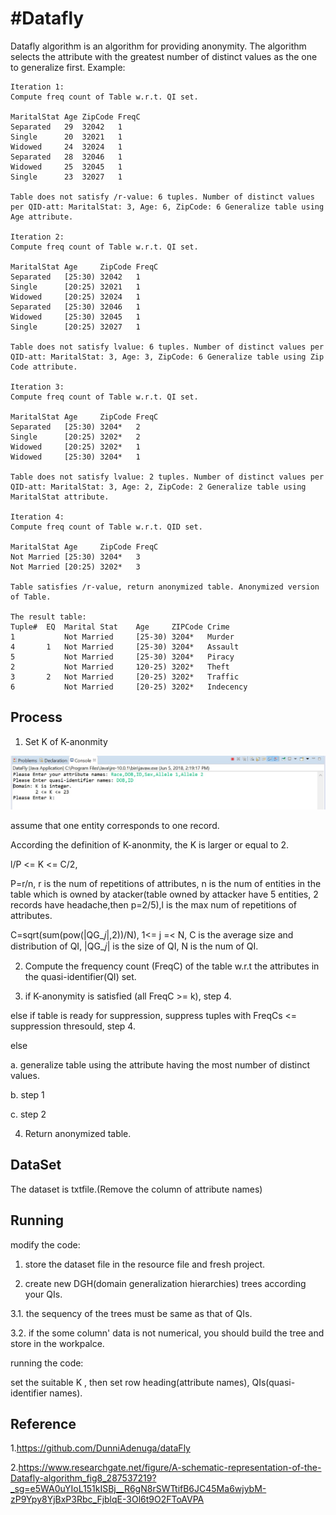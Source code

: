 #Datafly
====
Datafly algorithm is an algorithm for providing anonymity. The algorithm selects the attribute with the greatest number of distinct
values as the one to generalize first. 
Example: 
    
    Iteration 1:
    Compute freq count of Table w.r.t. QI set.

    MaritalStat Age ZipCode FreqC
    Separated   29  32042   1
    Single      20  32021   1
    Widowed     24  32024   1
    Separated   28  32046   1
    Widowed     25  32045   1
    Single      23  32027   1

    Table does not satisfy /r-value: 6 tuples. Number of distinct values per QID-att: MaritalStat: 3, Age: 6, ZipCode: 6 Generalize table using Age attribute.

    Iteration 2:
    Compute freq count of Table w.r.t. QI set.
            
    MaritalStat Age     ZipCode FreqC
    Separated   [25:30) 32042   1
    Single      [20:25) 32021   1
    Widowed     [20:25) 32024   1
    Separated   [25:30) 32046   1
    Widowed     [25:30) 32045   1
    Single      [20:25) 32027   1

    Table does not satisfy lvalue: 6 tuples. Number of distinct values per QID-att: MaritalStat: 3, Age: 3, ZipCode: 6 Generalize table using Zip Code attribute.

    Iteration 3:
    Compute freq count of Table w.r.t. QI set.
            
    MaritalStat Age     ZipCode FreqC
    Separated   [25:30) 3204*   2
    Single      [20:25) 3202*   2
    Widowed     [20:25) 3202*   1
    Widowed     [25:30) 3204*   1

    Table does not satisfy lvalue: 2 tuples. Number of distinct values per QID-att: MaritalStat: 3, Age: 2, ZipCode: 2 Generalize table using MaritalStat attribute.

    Iteration 4:
    Compute freq count of Table w.r.t. QID set.
            
    MaritalStat Age     ZipCode FreqC
    Not Married [25:30) 3204*   3
    Not Married [20:25) 3202*   3

    Table satisfies /r-value, return anonymized table. Anonymized version of Table.

    The result table:                   
    Tuple#  EQ  Marital Stat    Age     ZIPCode Crime
    1           Not Married     [25-30) 3204*   Murder
    4       1   Not Married     [25-30) 3204*   Assault
    5           Not Married     [25-30) 3204*   Piracy
    2           Not Married     120-25) 3202*   Theft
    3       2   Not Married     [20-25) 3202*   Traffic
    6           Not Married     [20-25) 3202*   Indecency


Process
----
1. Set K of K-anonmity

![image](https://github.com/dongcheng12345/DataflyTest/raw/master/images/enterK.jpg)

assume that one entity corresponds to one record.

According the definition of K-anonmity, the K is larger or equal to 2. 

   l/P <= K <= C/2,
   
P=r/n, r is the num of repetitions of attributes, n is the num of entities in the table which is owned by atacker(table owned by attacker have 5 entities, 2 records have headache,then p=2/5),l is the max num of repetitions of attributes.

C=sqrt(sum(pow(|QG_𝑗|,2))/N), 1<= j =< N, C is the average size and distribution of QI, |QG_𝑗| is the size of QI, N is the num of QI.

2. Compute the frequency count (FreqC) of the table w.r.t the attributes in the quasi-identifier(QI) set. 

3. if K-anonymity is satisfied (all FreqC \>= k), step 4.

else if table is ready for suppression, suppress tuples with FreqCs \<= suppression thresould, step 4. 
        
else  

  a. generalize table using the attribute having the most number of distinct values.
     
  b. step 1 
     
  c. step 2 
                
4. Return anonymized table.


DataSet
----
The dataset is txtfile.(Remove the column of attribute names)


Running
----
modify the code: 
   
   1. store the dataset file in the resource file and fresh project.
   
   3. create new DGH(domain generalization hierarchies) trees according your QIs. 
   
   3.1. the sequency of the trees must be same as that of QIs. 
   
   3.2. if the some column' data is not numerical, you should build the tree and store in the workpalce.
   
running the code:

   set the suitable K , then set row heading(attribute names), QIs(quasi-identifier names).
   

Reference
----
1.https://github.com/DunniAdenuga/dataFly

2.https://www.researchgate.net/figure/A-schematic-representation-of-the-Datafly-algorithm_fig8_287537219?_sg=e5WA0uYIoL151kISBj__R6gN8rSWTtifB6JC45Ma6wjybM-zP9Ypy8YjBxP3Rbc_FjblqE-3Ol6t9O2FToAVPA
